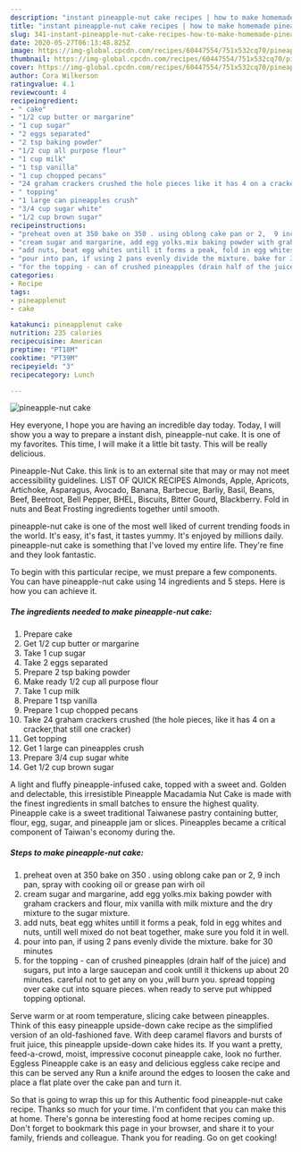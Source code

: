```yaml
---
description: "instant pineapple-nut cake recipes | how to make homemade pineapple-nut cake"
title: "instant pineapple-nut cake recipes | how to make homemade pineapple-nut cake"
slug: 341-instant-pineapple-nut-cake-recipes-how-to-make-homemade-pineapple-nut-cake
date: 2020-05-27T06:13:48.825Z
image: https://img-global.cpcdn.com/recipes/60447554/751x532cq70/pineapple-nut-cake-recipe-main-photo.jpg
thumbnail: https://img-global.cpcdn.com/recipes/60447554/751x532cq70/pineapple-nut-cake-recipe-main-photo.jpg
cover: https://img-global.cpcdn.com/recipes/60447554/751x532cq70/pineapple-nut-cake-recipe-main-photo.jpg
author: Cora Wilkerson
ratingvalue: 4.1
reviewcount: 4
recipeingredient:
- " cake"
- "1/2 cup butter or margarine"
- "1 cup sugar"
- "2 eggs separated"
- "2 tsp baking powder"
- "1/2 cup all purpose flour"
- "1 cup milk"
- "1 tsp vanilla"
- "1 cup chopped pecans"
- "24 graham crackers crushed the hole pieces like it has 4 on a crackerthat still one cracker"
- " topping"
- "1 large can pineapples crush"
- "3/4 cup sugar white"
- "1/2 cup brown sugar"
recipeinstructions:
- "preheat oven at 350 bake on 350 . using oblong cake pan or 2,  9 inch pan, spray with cooking oil or grease  pan wirh oil"
- "cream sugar and margarine, add egg yolks.mix baking powder with graham crackers and flour, mix vanilla with milk mixture and the dry mixture to the sugar mixture."
- "add nuts, beat egg whites untill it forms a peak, fold in egg whites  and nuts, untill well mixed do not beat together, make sure you fold it in well."
- "pour into pan, if using 2 pans evenly divide the mixture. bake for 30 minutes"
- "for the topping - can of crushed pineapples (drain half of the juice) and sugars, put into a large saucepan and cook untill it thickens up about 20 minutes. careful not to get any on you ,will burn you. spread topping over cake cut into square pieces. when ready to serve put whipped topping optional."
categories:
- Recipe
tags:
- pineapplenut
- cake

katakunci: pineapplenut cake 
nutrition: 235 calories
recipecuisine: American
preptime: "PT18M"
cooktime: "PT39M"
recipeyield: "3"
recipecategory: Lunch

---
```



![pineapple-nut cake](https://img-global.cpcdn.com/recipes/60447554/751x532cq70/pineapple-nut-cake-recipe-main-photo.jpg)

Hey everyone, I hope you are having an incredible day today. Today, I will show you a way to prepare a instant dish, pineapple-nut cake. It is one of my favorites. This time, I will make it a little bit tasty. This will be really delicious.

Pineapple-Nut Cake. this link is to an external site that may or may not meet accessibility guidelines. LIST OF QUICK RECIPES Almonds, Apple, Apricots, Artichoke, Asparagus, Avocado, Banana, Barbecue, Barliy, Basil, Beans, Beef, Beetroot, Bell Pepper, BHEL, Biscuits, Bitter Gourd, Blackberry. Fold in nuts and Beat Frosting ingredients together until smooth.

pineapple-nut cake is one of the most well liked of current trending foods in the world. It's easy, it's fast, it tastes yummy. It's enjoyed by millions daily. pineapple-nut cake is something that I've loved my entire life. They're fine and they look fantastic.


To begin with this particular recipe, we must prepare a few components. You can have pineapple-nut cake using 14 ingredients and 5 steps. Here is how you can achieve it.

<!--inarticleads1-->

##### The ingredients needed to make pineapple-nut cake:

1. Prepare  cake
1. Get 1/2 cup butter or margarine
1. Take 1 cup sugar
1. Take 2 eggs separated
1. Prepare 2 tsp baking powder
1. Make ready 1/2 cup all purpose flour
1. Take 1 cup milk
1. Prepare 1 tsp vanilla
1. Prepare 1 cup chopped pecans
1. Take 24 graham crackers crushed (the hole pieces, like it has 4 on a cracker,that still one cracker)
1. Get  topping
1. Get 1 large can pineapples crush
1. Prepare 3/4 cup sugar white
1. Get 1/2 cup brown sugar


A light and fluffy pineapple-infused cake, topped with a sweet and. Golden and delectable, this irresistible Pineapple Macadamia Nut Cake is made with the finest ingredients in small batches to ensure the highest quality. Pineapple cake is a sweet traditional Taiwanese pastry containing butter, flour, egg, sugar, and pineapple jam or slices. Pineapples became a critical component of Taiwan&#39;s economy during the. 

<!--inarticleads2-->

##### Steps to make pineapple-nut cake:

1. preheat oven at 350 bake on 350 . using oblong cake pan or 2,  9 inch pan, spray with cooking oil or grease  pan wirh oil
1. cream sugar and margarine, add egg yolks.mix baking powder with graham crackers and flour, mix vanilla with milk mixture and the dry mixture to the sugar mixture.
1. add nuts, beat egg whites untill it forms a peak, fold in egg whites  and nuts, untill well mixed do not beat together, make sure you fold it in well.
1. pour into pan, if using 2 pans evenly divide the mixture. bake for 30 minutes
1. for the topping - can of crushed pineapples (drain half of the juice) and sugars, put into a large saucepan and cook untill it thickens up about 20 minutes. careful not to get any on you ,will burn you. spread topping over cake cut into square pieces. when ready to serve put whipped topping optional.


Serve warm or at room temperature, slicing cake between pineapples. Think of this easy pineapple upside-down cake recipe as the simplified version of an old-fashioned fave. With deep caramel flavors and bursts of fruit juice, this pineapple upside-down cake hides its. If you want a pretty, feed-a-crowd, moist, impressive coconut pineapple cake, look no further. Eggless Pineapple cake is an easy and delicious eggless cake recipe and this can be served any Run a knife around the edges to loosen the cake and place a flat plate over the cake pan and turn it. 

So that is going to wrap this up for this Authentic food pineapple-nut cake recipe. Thanks so much for your time. I'm confident that you can make this at home. There's gonna be interesting food at home recipes coming up. Don't forget to bookmark this page in your browser, and share it to your family, friends and colleague. Thank you for reading. Go on get cooking!
